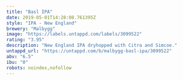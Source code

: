 ```yaml
---
title: "Basl IPA"
date: 2019-05-01T14:28:08.761395Z
style: "IPA - New England"
brewery: "Malbygg"
image: "https://labels.untappd.com/labels/3099522"
rating: "3.95"
description: "New England IPA dryhopped with Citra and Simcoe."
untappd_url: "https://untappd.com/b/malbygg-basl-ipa/3099522"
abv: "6.5"
ibu: "0"
robots: noindex,nofollow
---
```

